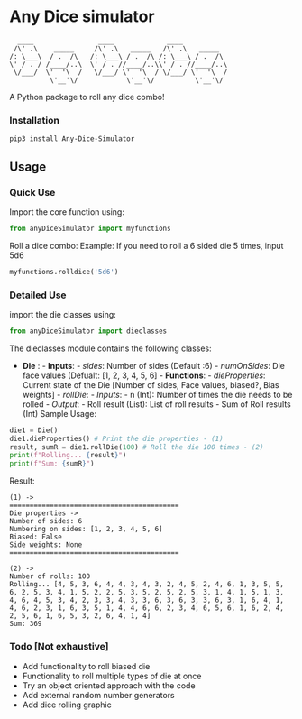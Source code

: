 # Any Dice simulator

      ____                ____             ____
     /\' .\    _____     /\' .\   _____   /\' .\   _____
    /: \___\  / .  /\   /: \___\ / .  /\ /: \___\ / .  /\
    \' / . / /____/..\  \' / . //____/..\\' / . //____/..\ 
     \/___/  \'  '\  /   \/___/ \'  '\  / \/___/ \'  '\  /
              \'__'\/            \'__'\/          \'__'\/

A Python package to roll any dice combo!

### Installation
```
pip3 install Any-Dice-Simulator
```
## Usage
### Quick Use
Import the core function using:
```python
from anyDiceSimulator import myfunctions
```
Roll a dice combo:
Example: If you need to roll a 6 sided die 5 times, input 5d6
```python
myfunctions.rolldice('5d6')
```
### Detailed Use
import the die classes using:
```python
from anyDiceSimulator import dieclasses
```
The dieclasses module contains the following classes:
- **Die** :
      - **Inputs**:
            - *sides*: Number of sides (Default :6)
            - *numOnSides*: Die face values (Defualt: [1, 2, 3, 4, 5, 6]
      - **Functions**:
            - *dieProperties*: Current state of the Die [Number of sides, Face values, biased?, Bias weights]
            - *rollDie*:
                  - *Inputs*:
                        - n (Int): Number of times the die needs to be rolled
                  - *Output*:
                        - Roll result (List): List of roll results
                        - Sum of Roll results (Int)
Sample Usage:
```python
die1 = Die()
die1.dieProperties() # Print the die properties - (1)
result, sumR = die1.rollDie(100) # Roll the die 100 times - (2)
print(f"Rolling... {result}")
print(f"Sum: {sumR}")
```
Result:
```
(1) -> 
==========================================
Die properties ->
Number of sides: 6
Numbering on sides: [1, 2, 3, 4, 5, 6]
Biased: False
Side weights: None
==========================================

(2) ->
Number of rolls: 100
Rolling... [4, 5, 3, 6, 4, 4, 3, 4, 3, 2, 4, 5, 2, 4, 6, 1, 3, 5, 5, 6, 2, 5, 3, 4, 1, 5, 2, 2, 5, 3, 5, 2, 5, 2, 5, 3, 1, 4, 1, 5, 1, 3, 4, 6, 4, 5, 3, 4, 2, 3, 3, 4, 3, 3, 6, 3, 6, 3, 3, 6, 3, 1, 6, 4, 1, 4, 6, 2, 3, 1, 6, 3, 5, 1, 4, 4, 6, 6, 2, 3, 4, 6, 5, 6, 1, 6, 2, 4, 2, 5, 6, 1, 6, 5, 3, 2, 6, 4, 1, 4]
Sum: 369
```

### Todo [Not exhaustive]
- Add functionality to roll biased die
- Functionality to roll multiple types of die at once
- Try an object oriented approach with the code
- Add external random number generators
- Add dice rolling graphic
